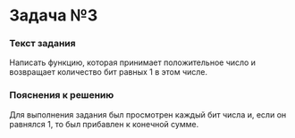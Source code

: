 #   Задача №3

### Текст задания
Написать функцию, которая принимает положительное число и возвращает количество бит равных 1 в этом числе.

### Пояснения к решению
Для выполнения задания был просмотрен каждый бит числа и, если он равнялся 1, то был прибавлен к конечной сумме.